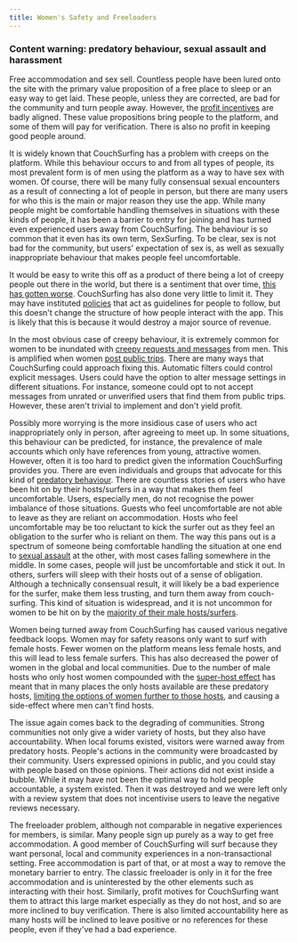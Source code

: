 ```yaml
---
title: Women's Safety and Freeloaders
---
```


### Content warning: predatory behaviour, sexual assault and harassment

Free accommodation and sex sell. Countless people have been lured onto the site with the primary value proposition of a free place to sleep or an easy way to get laid. These people, unless they are corrected, are bad for the community and turn people away. However, the [profit incentives](/issues/profit-and-incentives) are badly aligned. These value propositions bring people to the platform, and some of them will pay for verification. There is also no profit in keeping good people around.

It is widely known that CouchSurfing has a problem with creeps on the platform. While this behaviour occurs to and from all types of people, its most prevalent form is of men using the platform as a way to have sex with women. Of course, there will be many fully consensual sexual encounters as a result of connecting a lot of people in person, but there are many users for who this is the main or major reason they use the app. While many people might be comfortable handling themselves in situations with these kinds of people, it has been a barrier to entry for joining and has turned even experienced users away from CouchSurfing. The behaviour is so common that it even has its own term, SexSurfing. To be clear, sex is not bad for the community, but users' expectation of sex is, as well as sexually inappropriate behaviour that makes people feel uncomfortable.

It would be easy to write this off as a product of there being a lot of creepy people out there in the world, but there is a sentiment that over time, [this has gotten worse](https://www.reddit.com/r/couchsurfing/comments/7nzrxv/confused_about_people_who_had_bad_experiences/). CouchSurfing has also done very little to limit it. They may have instituted [policies](https://www.couchsurfing.com/about/policies/) that act as guidelines for people to follow, but this doesn't change the structure of how people interact with the app. This is likely that this is because it would destroy a major source of revenue.

In the most obvious case of creepy behaviour, it is extremely common for women to be inundated with [creepy requests and messages](https://www.reddit.com/r/couchsurfing/comments/2inf3j/okay_im_really_sick_of_people_using_cs_as_a/) from men. This is amplified when women [post public trips](https://www.reddit.com/r/couchsurfing/comments/5zmxgs/is_anyone_else_getting_creepy_messages_on/). There are many ways that CouchSurfing could approach fixing this. Automatic filters could control explicit messages. Users could have the option to alter message settings in different situations. For instance, someone could opt to not accept messages from unrated or unverified users that find them from public trips. However, these aren't trivial to implement and don't yield profit.


Possibly more worrying is the more insidious case of users who act inappropriately only in person, after agreeing to meet up. In some situations, this behaviour can be predicted, for instance, the prevalence of male accounts which only have references from young, attractive women. However, often it is too hard to predict given the information CouchSurfing provides you. There are even individuals and groups that advocate for this kind of [predatory behaviour](https://mavericktraveler.com/how-to-bang-couchsurfing-girls-the-complete-guide/). There are countless stories of users who have been hit on by their hosts/surfers in a way that makes them feel uncomfortable. Users, especially men, do not recognise the power imbalance of those situations. Guests who feel uncomfortable are not able to leave as they are reliant on accommodation. Hosts who feel uncomfortable may be too reluctant to kick the surfer out as they feel an obligation to the surfer who is reliant on them. The way this pans out is a spectrum of someone being comfortable handling the situation at one end to [sexual assault](https://www.reddit.com/r/TwoXChromosomes/comments/7k3ixp/i_got_raped_by_my_couchsurfing_host_and_i_need/) at the other, with most cases falling somewhere in the middle. In some cases, people will just be uncomfortable and stick it out. In others, surfers will sleep with their hosts out of a sense of obligation. Although a technically consensual result, it will likely be a bad experience for the surfer, make them less trusting, and turn them away from couch-surfing. This kind of situation is widespread, and it is not uncommon for women to be hit on by the [majority of their male hosts/surfers](https://www.reddit.com/r/solotravel/comments/6xrymf/where_did_all_the_normal_couchsurfers_go/dmi24r1/).

Women being turned away from CouchSurfing has caused various negative feedback loops. Women may for safety reasons only want to surf with female hosts. Fewer women on the platform means less female hosts, and this will lead to less female surfers. This has also decreased the power of women in the global and local communities. Due to the number of male hosts who only host women compounded with the [super-host effect](/issues/host-matching) has meant that in many places the only hosts available are these predatory hosts, [limiting the options of women further to those hosts](https://www.reddit.com/r/couchsurfing/comments/5f6ofd/rant_couchsurfing_is_not_tinder/), and causing a side-effect where men can't find hosts.

The issue again comes back to the degrading of communities. Strong communities not only give a wider variety of hosts, but they also have accountability. When local forums existed, visitors were warned away from predatory hosts. People's actions in the community were broadcasted by their community. Users expressed opinions in public, and you could stay with people based on those opinions. Their actions did not exist inside a bubble. While it may have not been the optimal way to hold people accountable, a system existed. Then it was destroyed and we were left only with a review system that does not incentivise users to leave the negative reviews necessary.

The freeloader problem, although not comparable in negative experiences for members, is similar. Many people sign up purely as a way to get free accommodation. A good member of CouchSurfing will surf because they want personal, local and community experiences in a non-transactional setting. Free accommodation is part of that, or at most a way to remove the monetary barrier to entry. The classic freeloader is only in it for the free accommodation and is uninterested by the other elements such as interacting with their host. Similarly, profit motives for CouchSurfing want them to attract this large market especially as they do not host, and so are more inclined to buy verification. There is also limited accountability here as many hosts will be inclined to leave positive or no references for these people, even if they've had a bad experience.
